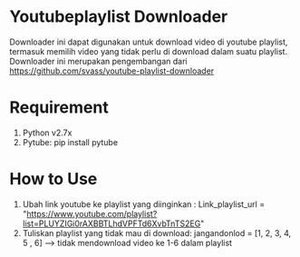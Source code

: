 # Youtubeplaylist Downloader
Downloader ini dapat digunakan untuk download video di youtube playlist, termasuk memilih video yang tidak perlu di download dalam suatu playlist.
Downloader ini merupakan pengembangan dari https://github.com/svass/youtube-playlist-downloader

# Requirement
1. Python v2.7x
2. Pytube: pip install pytube

# How to Use
1. Ubah link youtube ke playlist yang diinginkan : Link_playlist_url = "https://www.youtube.com/playlist?list=PLUYZIGi0rAXBBTLhdVPFTd6XvbTnTS2EG" 
2. Tuliskan playlist yang tidak mau di download: jangandonlod = [1, 2, 3, 4, 5 , 6] --> tidak mendownload video ke 1-6 dalam playlist
